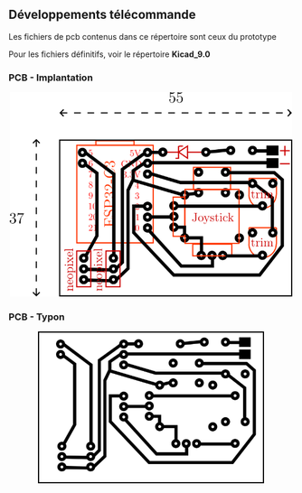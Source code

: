 ## Développements télécommande

Les fichiers de pcb contenus dans ce répertoire sont ceux du prototype

Pour les fichiers définitifs, voir le répertoire **Kicad_9.0**

### PCB - Implantation
<p align="center"> 
  <img src="./telecommande_pcb.png" width="500">
<p/>

### PCB - Typon
<p align="center"> 
  <img src="./telecommande_typon.png" width="400">
<p/>
